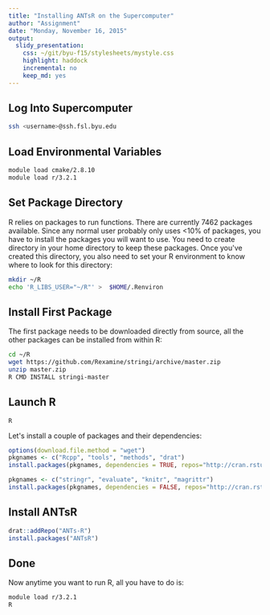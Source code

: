 ```yaml
---
title: "Installing ANTsR on the Supercomputer"
author: "Assignment"
date: "Monday, November 16, 2015"
output:
  slidy_presentation:
    css: ~/git/byu-f15/stylesheets/mystyle.css
    highlight: haddock
    incremental: no
    keep_md: yes
---
```


## Log Into Supercomputer

```bash
ssh <username>@ssh.fsl.byu.edu
```

## Load Environmental Variables

```bash
module load cmake/2.8.10
module load r/3.2.1
```

## Set Package Directory

R relies on packages to run functions. There are currently 7462 packages available. Since any normal user probably only uses <10% of packages, you have to install the packages you will want to use. You need to create directory in your home directory to keep these packages. Once you've created this directory, you also need to set your R environment to know where to look for this directory:

```bash
mkdir ~/R
echo 'R_LIBS_USER="~/R"' >  $HOME/.Renviron
```

## Install First Package

The first package needs to be downloaded directly from source, all the other packages can be installed from within R:

```bash
cd ~/R
wget https://github.com/Rexamine/stringi/archive/master.zip
unzip master.zip
R CMD INSTALL stringi-master
```
## Launch R

```
R
```

Let's install a couple of packages and their dependencies:

```R
options(download.file.method = "wget")
pkgnames <- c("Rcpp", "tools", "methods", "drat")
install.packages(pkgnames, dependencies = TRUE, repos="http://cran.rstudio.com/")
```

```R
pkgnames <- c("stringr", "evaluate", "knitr", "magrittr")
install.packages(pkgnames, dependencies = FALSE, repos="http://cran.rstudio.com/")
```

## Install ANTsR

```R
drat::addRepo("ANTs-R")
install.packages("ANTsR")
```

## Done

Now anytime you want to run R, all you have to do is:

```bash
module load r/3.2.1
R
```

